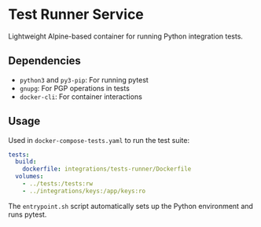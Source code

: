 # Test Runner Service

Lightweight Alpine-based container for running Python integration tests.

## Dependencies

- `python3` and `py3-pip`: For running pytest
- `gnupg`: For PGP operations in tests  
- `docker-cli`: For container interactions

## Usage

Used in `docker-compose-tests.yaml` to run the test suite:

```yaml
tests:
  build:
    dockerfile: integrations/tests-runner/Dockerfile
  volumes:
    - ../tests:/tests:rw
    - ../integrations/keys:/app/keys:ro
```

The `entrypoint.sh` script automatically sets up the Python environment and runs pytest. 